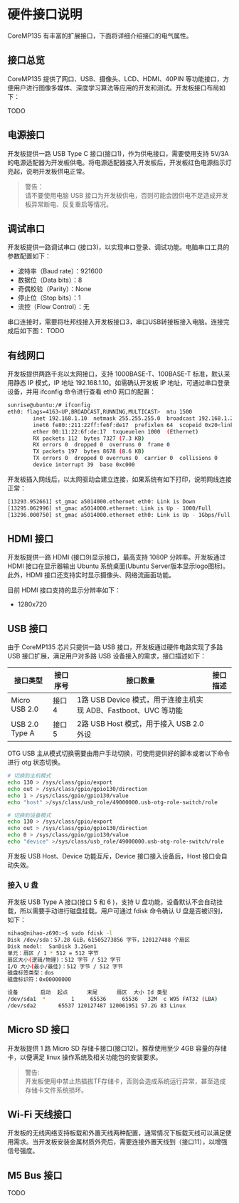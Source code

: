 # 硬件接口说明

CoreMP135 有丰富的扩展接口，下面将详细介绍接口的电气属性。

## 接口总览

CoreMP135 提供了网口、USB、摄像头、LCD、HDMI、40PIN 等功能接口，方便用户进行图像多媒体、深度学习算法等应用的开发和测试。开发板接口布局如下： 

TODO

## 电源接口

开发板提供一路 USB Type C 接口(接口1)，作为供电接口，需要使用支持 5V/3A 的电源适配器为开发板供电。将电源适配器接入开发板后，开发板红色电源指示灯亮起，说明开发板供电正常。

> 警告：  
>   请不要使用电脑 USB 接口为开发板供电，否则可能会因供电不足造成开发板异常断电、反复重启等情况。

## 调试串口

开发板提供一路调试串口 (接口3)，以实现串口登录、调试功能。电脑串口工具的参数配置如下：

- 波特率（Baud rate）：921600
- 数据位（Data bits）：8
- 奇偶校验（Parity）：None
- 停止位（Stop bits）：1
- 流控（Flow Control）：无

串口连接时，需要将杜邦线接入开发板接口3，串口USB转接板接入电脑。连接完成后如下图：
TODO

## 有线网口

开发板提供两路千兆以太网接口，支持 1000BASE-T、100BASE-T 标准，默认采用静态 IP 模式，IP 地址 192.168.1.10。如需确认开发板 IP 地址，可通过串口登录设备，并用 ifconfig 命令进行查看 eth0 网口的配置：

```bash
sunrise@ubuntu:/# ifconfig 
eth0: flags=4163<UP,BROADCAST,RUNNING,MULTICAST>  mtu 1500
        inet 192.168.1.10  netmask 255.255.255.0  broadcast 192.168.1.255
        inet6 fe80::211:22ff:fe6f:de17  prefixlen 64  scopeid 0x20<link>
        ether 00:11:22:6f:de:17  txqueuelen 1000  (Ethernet)
        RX packets 112  bytes 7327 (7.3 KB)
        RX errors 0  dropped 0  overruns 0  frame 0
        TX packets 197  bytes 8678 (8.6 KB)
        TX errors 0  dropped 0 overruns 0  carrier 0  collisions 0
        device interrupt 39  base 0xc000 
```

开发板插入网线后，以太网驱动会建立连接，如果系统有如下打印，说明网线连接正常：

```bash
[13293.952661] st_gmac a5014000.ethernet eth0: Link is Down
[13295.062996] st_gmac a5014000.ethernet: Link is Up - 1000/Full 
[13296.000750] st_gmac a5014000.ethernet eth0: Link is Up - 1Gbps/Full - flow control rx/tx
```

## HDMI 接口

开发板提供一路 HDMI (接口9)显示接口，最高支持 1080P 分辨率。开发板通过 HDMI 接口在显示器输出 Ubuntu 系统桌面(Ubuntu Server版本显示logo图标)。此外，HDMI 接口还支持实时显示摄像头、网络流画面功能。

目前 HDMI 接口支持的显示分辨率如下：

- 1280x720

## USB 接口
由于 CoreMP135 芯片只提供一路 USB 接口，开发板通过硬件电路实现了多路 USB 接口扩展，满足用户对多路 USB 设备接入的需求，接口描述如下：

| 接口类型 |	接口序号 |	接口数量 |	接口描述 |
| --- | --- | --- | --- |
| Micro USB 2.0	| 接口4 |	1路	USB Device 模式，用于连接主机实现 ADB、Fastboot、UVC 等功能 |
| USB 2.0 Type A |	接口5 |	2路	USB Host 模式，用于接入 USB 2.0 外设 |


OTG USB 主从模式切换需要由用户手动切换，可使用提供好的脚本或者以下命令进行 otg 状态切换。

```bash
# 切换到主机模式
echo 130 > /sys/class/gpio/export
echo out > /sys/class/gpio/gpio130/direction
echo 1 > /sys/class/gpio/gpio130/value 
echo "host" >/sys/class/usb_role/49000000.usb-otg-role-switch/role

# 切换到设备模式
echo 130 > /sys/class/gpio/export
echo out > /sys/class/gpio/gpio130/direction
echo 0 > /sys/class/gpio/gpio130/value 
echo "device" >/sys/class/usb_role/49000000.usb-otg-role-switch/role
```


开发板 USB Host、Device 功能互斥，Device 接口接入设备后，Host 接口会自动失效。

### 接入 U 盘

开发板 USB Type A 接口(接口 5 和 6 )，支持 U 盘功能，设备默认不会自动挂载，所以需要手动进行磁盘挂载。用户可通过 fdisk 命令确认 U 盘是否被识别，如下：

```bash
nihao@nihao-z690:~$ sudo fdisk -l
Disk /dev/sda：57.28 GiB，61505273856 字节，120127488 个扇区
Disk model:  SanDisk 3.2Gen1
单元：扇区 / 1 * 512 = 512 字节
扇区大小(逻辑/物理)：512 字节 / 512 字节
I/O 大小(最小/最佳)：512 字节 / 512 字节
磁盘标签类型：dos
磁盘标识符：0x00000000

设备       启动  起点      末尾      扇区  大小 Id 类型
/dev/sda1  *        1     65536     65536   32M  c W95 FAT32 (LBA)
/dev/sda2       65537 120127487 120061951 57.2G 83 Linux
```


## Micro SD 接口

开发板提供 1 路 Micro SD 存储卡接口(接口12)。推荐使用至少 4GB 容量的存储卡，以便满足 linux 操作系统及相关功能包的安装要求。

> 警告:  
> 开发板使用中禁止热插拔TF存储卡，否则会造成系统运行异常，甚至造成存储卡文件系统损坏。

## Wi-Fi 天线接口

开发板的无线网络支持板载和外置天线两种配置，通常情况下板载天线可以满足使用需求。当开发板安装金属材质外壳后，需要连接外置天线到（接口11），以增强信号强度。

## M5 Bus 接口

TODO
















